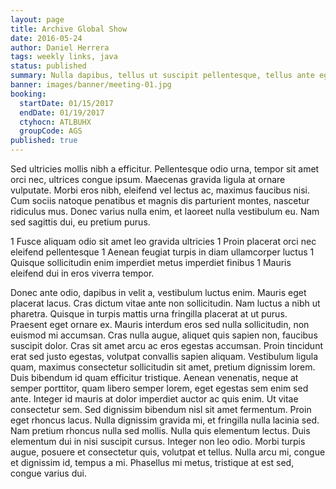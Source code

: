 ```yaml
---
layout: page
title: Archive Global Show
date: 2016-05-24
author: Daniel Herrera
tags: weekly links, java
status: published
summary: Nulla dapibus, tellus ut suscipit pellentesque, tellus ante egestas arcu.
banner: images/banner/meeting-01.jpg
booking:
  startDate: 01/15/2017
  endDate: 01/19/2017
  ctyhocn: ATLBUHX
  groupCode: AGS
published: true
---
```

Sed ultricies mollis nibh a efficitur. Pellentesque odio urna, tempor sit amet orci nec, ultrices congue ipsum. Maecenas gravida ligula at ornare vulputate. Morbi eros nibh, eleifend vel lectus ac, maximus faucibus nisi. Cum sociis natoque penatibus et magnis dis parturient montes, nascetur ridiculus mus. Donec varius nulla enim, et laoreet nulla vestibulum eu. Nam sed sagittis dui, eu pretium purus.

1 Fusce aliquam odio sit amet leo gravida ultricies
1 Proin placerat orci nec eleifend pellentesque
1 Aenean feugiat turpis in diam ullamcorper luctus
1 Quisque sollicitudin enim imperdiet metus imperdiet finibus
1 Mauris eleifend dui in eros viverra tempor.

Donec ante odio, dapibus in velit a, vestibulum luctus enim. Mauris eget placerat lacus. Cras dictum vitae ante non sollicitudin. Nam luctus a nibh ut pharetra. Quisque in turpis mattis urna fringilla placerat at ut purus. Praesent eget ornare ex. Mauris interdum eros sed nulla sollicitudin, non euismod mi accumsan. Cras nulla augue, aliquet quis sapien non, faucibus suscipit dolor. Cras sit amet arcu ac eros egestas accumsan. Proin tincidunt erat sed justo egestas, volutpat convallis sapien aliquam. Vestibulum ligula quam, maximus consectetur sollicitudin sit amet, pretium dignissim lorem. Duis bibendum id quam efficitur tristique. Aenean venenatis, neque at semper porttitor, quam libero semper lorem, eget egestas sem enim sed ante. Integer id mauris at dolor imperdiet auctor ac quis enim.
Ut vitae consectetur sem. Sed dignissim bibendum nisl sit amet fermentum. Proin eget rhoncus lacus. Nulla dignissim gravida mi, et fringilla nulla lacinia sed. Nam pretium rhoncus nulla sed mollis. Nulla quis elementum lectus. Duis elementum dui in nisi suscipit cursus. Integer non leo odio. Morbi turpis augue, posuere et consectetur quis, volutpat et tellus. Nulla arcu mi, congue et dignissim id, tempus a mi. Phasellus mi metus, tristique at est sed, congue varius dui.
